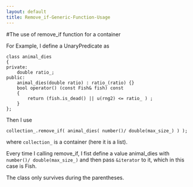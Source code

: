 ```yaml
---
layout: default
title: Remove_if-Generic-Function-Usage
---
```


#The use of remove_if function for a container

For Example, I define a UnaryPredicate as 


```
class animal_dies
{
private:
    double ratio_;
public:
    animal_dies(double ratio) : ratio_(ratio) {}
    bool operator() (const Fish& fish) const
    {
        return (fish.is_dead() || u(rng2) <= ratio_ ) ;
    }
};

```

Then I use 

```
collection_.remove_if( animal_dies( number()/ double(max_size_) ) );
```
where ```collection_``` is a container (here it is a list). 

Every time I calling remove_if, I fist define a value animal_dies with ```number()/ double(max_size_)``` and then pass ```&iterator``` to it, which in this case is Fish. 

The class only survives during the parentheses. 


